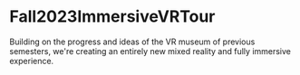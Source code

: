 # Fall2023ImmersiveVRTour
Building on the progress and ideas of the VR museum of previous semesters, we're creating an entirely new mixed reality and fully immersive experience. 
